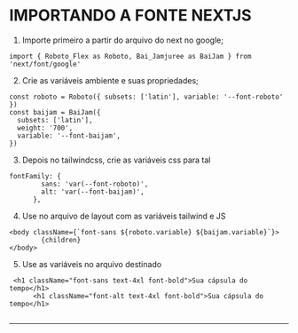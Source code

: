 # IMPORTANDO A FONTE NEXTJS 

1. Importe primeiro a partir do arquivo do next no google;

```tsx
import { Roboto_Flex as Roboto, Bai_Jamjuree as BaiJam } from 'next/font/google'
```

2. Crie as variáveis ambiente e suas propriedades;
```tsx
const roboto = Roboto({ subsets: ['latin'], variable: '--font-roboto' })
const baijam = BaiJam({
  subsets: ['latin'],
  weight: '700',
  variable: '--font-baijam',
})
```

3. Depois no tailwindcss, crie as variáveis css para tal
```tsx
fontFamily: {
        sans: 'var(--font-roboto)',
        alt: 'var(--font-baijam)',
      },
```

4. Use no arquivo de layout com as variáveis tailwind e JS

```tsx
<body className={`font-sans ${roboto.variable} ${baijam.variable}`}>
        {children}
</body>
```

5. Use as variáveis no arquivo destinado

```tsx
 <h1 className="font-sans text-4xl font-bold">Sua cápsula do tempo</h1>
      <h1 className="font-alt text-4xl font-bold">Sua cápsula do tempo</h1>
   
```

---